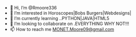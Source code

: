 - 👋 Hi, I’m @Rmoore336
- 👀 I’m interested in Horoscopes|Bobs Burgers|Webdesigns|
- 🌱 I’m currently learning ..PYTHON|JAVA|HTML5
- 💞️ I’m looking to collaborate on .EVERYTHING WHY NOT!!!
- 📫 How to reach me MONET.Moore09@gmail.com

<!---
Rmoore336/Rmoore336 is a ✨ special ✨ repository because its `README.md` (this file) appears on your GitHub profile.
You can click the Preview link to take a look at your changes.
--->
